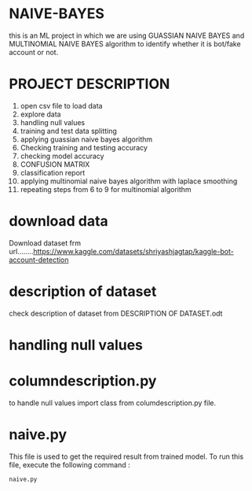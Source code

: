 # NAIVE-BAYES

this is an ML project in which we are using  GUASSIAN NAIVE BAYES and MULTINOMIAL NAIVE BAYES algorithm to identify whether it is bot/fake account or not.

# PROJECT DESCRIPTION

1. open csv file to load data
2. explore data 
3. handling null values
4. training and test data splitting
5. applying guassian naive bayes algorithm
6. Checking training and testing accuracy
7. checking model accuracy
8. CONFUSION MATRIX
9. classification report
10. applying multinomial naive bayes algorithm with laplace smoothing
11. repeating steps from 6 to 9 for multinomial algorithm 

# download data
Download dataset frm url........https://www.kaggle.com/datasets/shriyashjagtap/kaggle-bot-account-detection

# description of dataset
check description of dataset from DESCRIPTION OF DATASET.odt

# handling null values
# columndescription.py
to handle null values import class from columdescription.py file.

# naive.py
This file is used to get the required result from trained  model. To run this file, execute the following command :

```
naive.py
```

